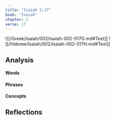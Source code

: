 ```yaml
---
title: "Isaiah 2:17"
book: "Isaiah"
chapter: 2
verse: 17
---
```

![[/Greek/Isaiah/002/Isaiah-002-017G.md#Text]]
![[/Hebrew/Isaiah/002/Isaiah-002-017H.md#Text]]

## Analysis

#### Words

#### Phrases

#### Concepts

## Reflections
